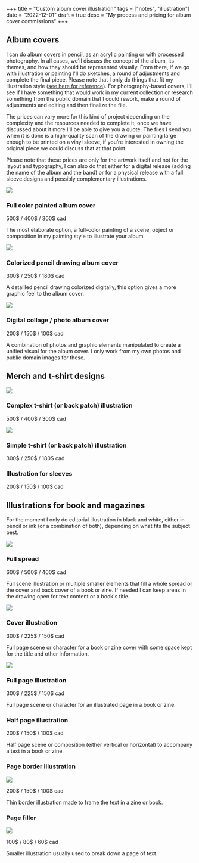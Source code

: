 +++
title = "Custom album cover illustration"
tags = ["notes", "illustration"]
date = "2022-12-01"
draft = true
desc = "My process and pricing for album cover commissions"
+++

## Album covers

I can do album covers in pencil, as an acrylic painting or with processed photography. In all cases, we'll discuss the concept of the album, its themes, and how they should be represented visually. From there, if we go with illustration or painting I'll do sketches, a round of adjustments and complete the final piece. Please note that I only do things that fit my illustration style ([see here for reference](/works/illustration/)). For photography-based covers, I'll see if I have something that would work in my current collection or research something from the public domain that I could rework, make a round of adjustments and editing and then finalize the file.

The prices can vary more for this kind of project depending on the complexity and the resources needed to complete it, once we have discussed about it more I'll be able to give you a quote. The files I send you when it is done is a high-quality scan of the drawing or painting large enough to be printed on a vinyl sleeve, if you’re interested in owning the original piece we could discuss that at that point.

Please note that these prices are only for the artwork itself and not for the layout and typography, I can also do that either for a digital release (adding the name of the album and the band) or for a physical release with a full sleeve designs and possibly complementary illustrations.

<div class="row">
<div class="flex-1 small-padding-left small-padding-right">

![](/img/illustration/laura-merlin/cover-painting.jpg)

### Full color painted album cover
500$ / 400$ / 300$ cad

The most elaborate option, a full-color painting of a scene, object or composition in my painting style to illustrate your album

</div>
<div class="flex-1 small-padding-left small-padding-right">

![](/img/illustration/baphomet.jpg)

### Colorized pencil drawing album cover
300$ / 250$ / 180$ cad

A detailled pencil drawing colorized digitally, this option gives a more graphic feel to the album cover.

</div>
<div class="flex-1 small-padding-left small-padding-right">

![](/img/design/orchid-lodge/in-this-wet-place.jpg)

### Digital collage / photo album cover
200$ / 150$ / 100$ cad

A combination of photos and graphic elements manipulated to create a unified visual for the album cover. I only work from my own photos and public domain images for these.

</div>
</div>

## Merch and t-shirt designs

<div class="row">
<div class="flex-1 small-padding-left small-padding-right">

![](/img/illustration/ossuary-wraith/full-design.jpg)

### Complex t-shirt (or back patch) illustration
500$ / 400$ / 300$ cad


</div>
<div class="flex-1 small-padding-left small-padding-right">

![](/img/design/arroliga-t-shirt/t-shirt-design.jpg)

### Simple t-shirt (or back patch) illustration
300$ / 250$ / 180$ cad

</div>
</div>

### Illustration for sleeves
200$ / 150$ / 100$ cad

## Illustrations for book and magazines

For the moment I only do editorial illustration in black and white, either in pencil or ink (or a combination of both), depending on what fits the subject best.

![](/img/illustration/fantomes-2-cover/illu.jpg)

### Full spread

600$ / 500$ / 400$ cad  

Full scene illustration or multiple smaller elements that fill a whole spread or the cover and back cover of a book or zine. If needed I can keep areas in the drawing open for text content or a book's title.

<div class="row">
<div class="flex-1 small-padding-left small-padding-right">

![](/img/illustration/warm-wishes.jpg)

### Cover illustration

300$ / 225$ / 150$ cad  

Full page scene or character for a book or zine cover with some space kept for the title and other information.

</div>
<div class="flex-1 small-padding-left small-padding-right">

![](/img/illustration/witches-of-alicudi.jpg)

### Full page illustration

300$ / 225$ / 150$ cad  

Full page scene or character for an illustrated page in a book or zine.

</div>
</div>

<div class="row">
<div class="flex-1 small-padding-left small-padding-right">

### Half page illustration

200$ / 150$ / 100$ cad  

Half page scene or composition (either vertical or horizontal) to accompany a text in a book or zine.

</div>
<div class="flex-1 small-padding-left small-padding-right">

### Page border illustration

![](/img/illustration/fantomes/first-page.jpg)

200$ / 150$ / 100$ cad  

Thin border illustration made to frame the text in a zine or book.

</div>
<div class="flex-1 small-padding-left small-padding-right">

### Page filler

![](/img/design/weapon-compendium/7-bells-of-the-spectral-bison.jpg)

100$ / 80$ / 60$ cad

Smaller illustration usually used to break down a page of text.

</div>
</div>
